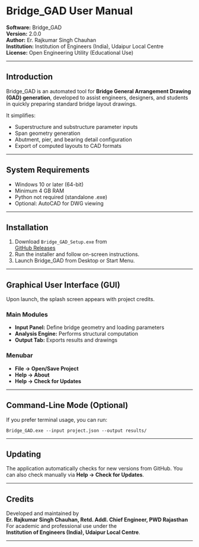 # Bridge_GAD User Manual

**Software:** Bridge_GAD  
**Version:** 2.0.0  
**Author:** Er. Rajkumar Singh Chauhan  
**Institution:** Institution of Engineers (India), Udaipur Local Centre  
**License:** Open Engineering Utility (Educational Use)

---

## Introduction

Bridge_GAD is an automated tool for **Bridge General Arrangement Drawing (GAD) generation**,
developed to assist engineers, designers, and students in quickly preparing
standard bridge layout drawings.

It simplifies:
- Superstructure and substructure parameter inputs
- Span geometry generation
- Abutment, pier, and bearing detail configuration
- Export of computed layouts to CAD formats

---

## System Requirements
- Windows 10 or later (64-bit)
- Minimum 4 GB RAM
- Python not required (standalone .exe)
- Optional: AutoCAD for DWG viewing

---

## Installation

1. Download `Bridge_GAD_Setup.exe` from  
   [GitHub Releases](https://github.com/CRAJKUMARSINGH/Bridge_GAD_Yogendra_Borse/releases)
2. Run the installer and follow on-screen instructions.
3. Launch Bridge_GAD from Desktop or Start Menu.

---

## Graphical User Interface (GUI)

Upon launch, the splash screen appears with project credits.

### Main Modules
- **Input Panel:** Define bridge geometry and loading parameters  
- **Analysis Engine:** Performs structural computation  
- **Output Tab:** Exports results and drawings

### Menubar
- **File → Open/Save Project**
- **Help → About**
- **Help → Check for Updates**

---

## Command-Line Mode (Optional)

If you prefer terminal usage, you can run:

```
Bridge_GAD.exe --input project.json --output results/
```

---

## Updating

The application automatically checks for new versions from GitHub.
You can also check manually via **Help → Check for Updates**.

---

## Credits

Developed and maintained by  
**Er. Rajkumar Singh Chauhan, Retd. Addl. Chief Engineer, PWD Rajasthan**  
For academic and professional use under the  
**Institution of Engineers (India), Udaipur Local Centre**.

---